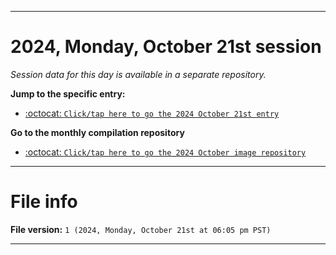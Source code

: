 
***

# 2024, Monday, October 21st session

_Session data for this day is available in a separate repository._

**Jump to the specific entry:**

- [:octocat: `Click/tap here to go the 2024 October 21st entry`](https://github.com/seanpm2001/SeansLifeArchive_Images_ModernSmurfsVillage_Y2024_V10/tree/SeansLifeArchive_ModernSmurfsVillage_Y2024_V10_Main-dev/2024/10_October/21/)

**Go to the monthly compilation repository**

- [:octocat: `Click/tap here to go the 2024 October image repository`](https://github.com/seanpm2001/SeansLifeArchive_Images_ModernSmurfsVillage_Y2024_V10/)

***

# File info

**File version:** `1 (2024, Monday, October 21st at 06:05 pm PST)`

***
